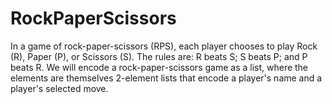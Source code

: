 # RockPaperScissors

In a game of rock-paper-scissors (RPS), each player chooses to play Rock (R), Paper (P),
or Scissors (S).
The rules are: R beats S; S beats P; and P beats R. We will encode a rock-paper-scissors
game as a list, where the elements are themselves 2-element lists that encode a player's name
and a player's selected move.